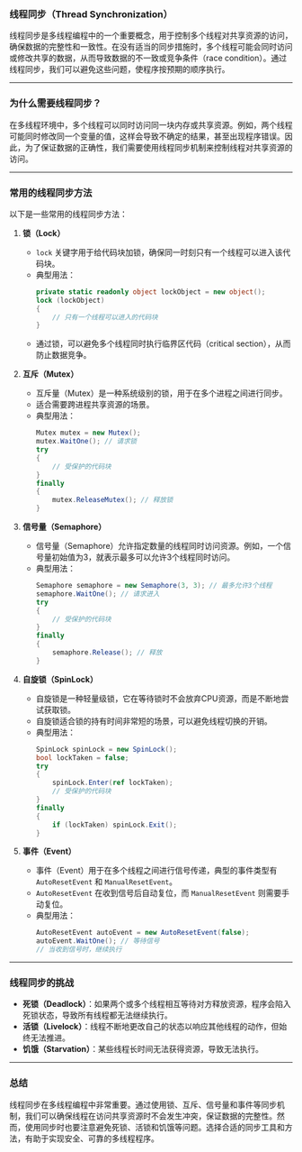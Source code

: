 ### 线程同步（Thread Synchronization）

线程同步是多线程编程中的一个重要概念，用于控制多个线程对共享资源的访问，确保数据的完整性和一致性。在没有适当的同步措施时，多个线程可能会同时访问或修改共享的数据，从而导致数据的不一致或竞争条件（race condition）。通过线程同步，我们可以避免这些问题，使程序按预期的顺序执行。

---

### 为什么需要线程同步？

在多线程环境中，多个线程可以同时访问同一块内存或共享资源。例如，两个线程可能同时修改同一个变量的值，这样会导致不确定的结果，甚至出现程序错误。因此，为了保证数据的正确性，我们需要使用线程同步机制来控制线程对共享资源的访问。

---

### 常用的线程同步方法

以下是一些常用的线程同步方法：

1. **锁（Lock）**
   - `lock` 关键字用于给代码块加锁，确保同一时刻只有一个线程可以进入该代码块。
   - 典型用法：
     ```csharp
     private static readonly object lockObject = new object();
     lock (lockObject)
     {
         // 只有一个线程可以进入的代码块
     }
     ```
   - 通过锁，可以避免多个线程同时执行临界区代码（critical section），从而防止数据竞争。

2. **互斥（Mutex）**
   - 互斥量（Mutex）是一种系统级别的锁，用于在多个进程之间进行同步。
   - 适合需要跨进程共享资源的场景。
   - 典型用法：
     ```csharp
     Mutex mutex = new Mutex();
     mutex.WaitOne(); // 请求锁
     try
     {
         // 受保护的代码块
     }
     finally
     {
         mutex.ReleaseMutex(); // 释放锁
     }
     ```

3. **信号量（Semaphore）**
   - 信号量（Semaphore）允许指定数量的线程同时访问资源。例如，一个信号量初始值为3，就表示最多可以允许3个线程同时访问。
   - 典型用法：
     ```csharp
     Semaphore semaphore = new Semaphore(3, 3); // 最多允许3个线程
     semaphore.WaitOne(); // 请求进入
     try
     {
         // 受保护的代码块
     }
     finally
     {
         semaphore.Release(); // 释放
     }
     ```

4. **自旋锁（SpinLock）**
   - 自旋锁是一种轻量级锁，它在等待锁时不会放弃CPU资源，而是不断地尝试获取锁。
   - 自旋锁适合锁的持有时间非常短的场景，可以避免线程切换的开销。
   - 典型用法：
     ```csharp
     SpinLock spinLock = new SpinLock();
     bool lockTaken = false;
     try
     {
         spinLock.Enter(ref lockTaken);
         // 受保护的代码块
     }
     finally
     {
         if (lockTaken) spinLock.Exit();
     }
     ```

5. **事件（Event）**
   - 事件（Event）用于在多个线程之间进行信号传递，典型的事件类型有 `AutoResetEvent` 和 `ManualResetEvent`。
   - `AutoResetEvent` 在收到信号后自动复位，而 `ManualResetEvent` 则需要手动复位。
   - 典型用法：
     ```csharp
     AutoResetEvent autoEvent = new AutoResetEvent(false);
     autoEvent.WaitOne(); // 等待信号
     // 当收到信号时，继续执行
     ```

---

### 线程同步的挑战

- **死锁（Deadlock）**：如果两个或多个线程相互等待对方释放资源，程序会陷入死锁状态，导致所有线程都无法继续执行。
- **活锁（Livelock）**：线程不断地更改自己的状态以响应其他线程的动作，但始终无法推进。
- **饥饿（Starvation）**：某些线程长时间无法获得资源，导致无法执行。

---

### 总结

线程同步在多线程编程中非常重要。通过使用锁、互斥、信号量和事件等同步机制，我们可以确保线程在访问共享资源时不会发生冲突，保证数据的完整性。然而，使用同步时也要注意避免死锁、活锁和饥饿等问题。选择合适的同步工具和方法，有助于实现安全、可靠的多线程程序。
